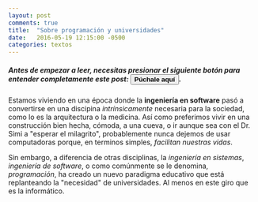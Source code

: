 ```yaml
---
layout: post
comments: true
title:  "Sobre programación y universidades"
date:   2016-05-19 12:15:00 -0500
categories: textos
---
```


##### Antes de empezar a leer, necesitas presionar el siguiente botón para entender completamente este post: <button onclick="opinion()"><strong>Púchale aquí</strong></button>.

Estamos viviendo en una época donde la **ingeniería en software** pasó a convertirse en una discipina *intrínsicamente* necesaria para la sociedad, como lo es la arquitectura o la medicina. 
Así como preferimos vivir en una construcción bien hecha, cómoda, a una cueva, o ir aunque sea con el Dr. Simi a "esperar el milagrito", probablemente nunca dejemos de usar computadoras porque, en terminos simples, *facilitan nuestras vidas*.

Sin embargo, a diferencia de otras disciplinas, la *ingeniería en sistemas*, *ingeniería de software*, o como comúnmente se le denomina, *programación*, ha creado un nuevo paradigma educativo que está replanteando la "necesidad" de universidades. Al menos en este giro que es la informático.


















<!-- Scripts -->
<script>
    function opinion(){
        alert("Este artículo es meramente mi opinión sobre el tema. No soy un experto en la vida ni nada por el estilo. Sólo intento expresar mis sentimientos acerca del mismo.");   
    }
</script>